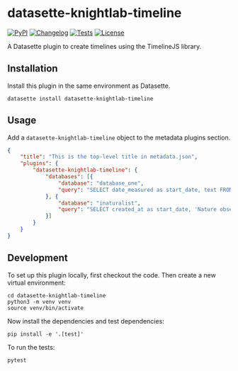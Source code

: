 # datasette-knightlab-timeline

[![PyPI](https://img.shields.io/pypi/v/datasette-knightlab-timeline.svg)](https://pypi.org/project/datasette-knightlab-timeline/)
[![Changelog](https://img.shields.io/github/v/release/ashanan/datasette-knightlab-timeline?include_prereleases&label=changelog)](https://github.com/ashanan/datasette-knightlab-timeline/releases)
[![Tests](https://github.com/ashanan/datasette-knightlab-timeline/workflows/Test/badge.svg)](https://github.com/ashanan/datasette-knightlab-timeline/actions?query=workflow%3ATest)
[![License](https://img.shields.io/badge/license-Apache%202.0-blue.svg)](https://github.com/ashanan/datasette-knightlab-timeline/blob/main/LICENSE)

A Datasette plugin to create timelines using the TimelineJS library.

## Installation

Install this plugin in the same environment as Datasette.

    datasette install datasette-knightlab-timeline

## Usage

Add a `datasette-knightlab-timeline` object to the metadata plugins section.

```json
{
    "title": "This is the top-level title in metadata.json",
    "plugins": {
		"datasette-knightlab-timeline": {
			"databases": [{
				"database": "database_one",
				"query": "SELECT date_measured as start_date, text FROM measurement_event WHERE date_measured > (SELECT DATETIME('now', '-30 day'))"
			}, {
				"database": "inaturalist",
				"query": "SELECT created_at as start_date, 'Nature observation!  Observed ' || species_guess || '.' AS text FROM observations WHERE created_at > (SELECT DATETIME('now', '-30 day'))"
			}]
		}
    }
}


```

## Development

To set up this plugin locally, first checkout the code. Then create a new virtual environment:

    cd datasette-knightlab-timeline
    python3 -m venv venv
    source venv/bin/activate

Now install the dependencies and test dependencies:

    pip install -e '.[test]'

To run the tests:

    pytest
